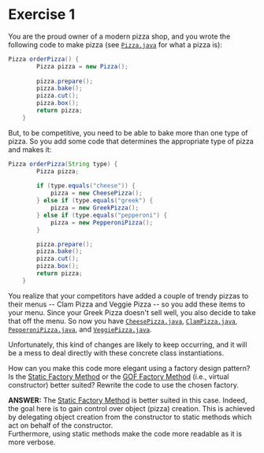 # Exercise 1

You are the proud owner of a modern pizza shop, and you wrote the following code to make pizza (see [`Pizza.java`](src/main/java/ex1/Pizza.java) for what a pizza is):

```java
Pizza orderPizza() {
		Pizza pizza = new Pizza();
 
		pizza.prepare();
		pizza.bake();
		pizza.cut();
		pizza.box();
		return pizza;
	}
```

But, to be competitive, you need to be able to bake more than one type of pizza. So you add some code that determines the appropriate type of pizza and makes it:

```java
Pizza orderPizza(String type) {
		Pizza pizza;
 
 		if (type.equals("cheese")) {
 			pizza = new CheesePizza();
 		} else if (type.equals("greek") {
 			pizza = new GreekPizza();
 		} else if (type.equals("pepperoni") {
 			pizza = new PepperoniPizza();
 		}

		pizza.prepare();
		pizza.bake();
		pizza.cut();
		pizza.box();
		return pizza;
	}
```

You realize that your competitors have added a couple of trendy pizzas to their menus -- Clam Pizza and Veggie Pizza -- so you add these items to your menu. Since your Greek Pizza doesn't sell well, you also decide to take that off the menu. So now you have [`CheesePizza.java`](src/main/java/ex1/CheesePizza.java), [`ClamPizza.java`](src/main/java/ex1/ClamPizza.java), [`PepperoniPizza.java`](src/main/java/ex1/PepperoniPizza.java), and [`VeggiePizza.java`](src/main/java/ex1/VeggiePizza.java).

Unfortunately, this kind of changes are likely to keep occurring, and it will be a mess to deal directly with these concrete class instantiations.

How can you make this code more elegant using a factory design pattern? Is the [Static Factory Method](https://www.youtube.com/watch?v=TQvFReASujY&feature=youtu.be&t=1m5s) or the [GOF Factory Method](https://www.youtube.com/watch?v=TQvFReASujY&feature=youtu.be&t=6m20s) (i.e., virtual constructor) better suited? Rewrite the code to use the chosen factory.

**ANSWER:** The [Static Factory Method](https://www.youtube.com/watch?v=TQvFReASujY&feature=youtu.be&t=1m5s) is better suited in this case. Indeed, the goal here is to gain control over object (pizza) creation. This is achieved by delegating object creation from the constructor to static methods which act on behalf of the constructor.<br>
Furthermore, using static methods make the code more readable as it is more verbose.